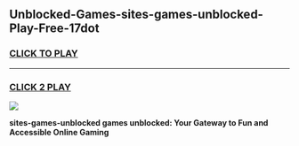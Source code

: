 
## Unblocked-Games-sites-games-unblocked-Play-Free-17dot
<h3>
<a href="https://premium76.site?title=sites-games-unblocked&ref=15A">CLICK TO PLAY</a></h3>
<hr>

<h3>
<a href="https://premium76.site?title=sites-games-unblocked&ref=15A">CLICK 2 PLAY</a>
  
</h3>

<a href="https://premium76.site?title=sites-games-unblocked&ref=15A"><img src="https://clearcache.store/games.png"></a>


**sites-games-unblocked games unblocked: Your Gateway to Fun and Accessible Online Gaming**
